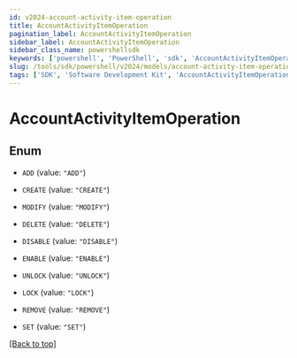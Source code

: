 ```yaml
---
id: v2024-account-activity-item-operation
title: AccountActivityItemOperation
pagination_label: AccountActivityItemOperation
sidebar_label: AccountActivityItemOperation
sidebar_class_name: powershellsdk
keywords: ['powershell', 'PowerShell', 'sdk', 'AccountActivityItemOperation'] 
slug: /tools/sdk/powershell/v2024/models/account-activity-item-operation
tags: ['SDK', 'Software Development Kit', 'AccountActivityItemOperation']
---
```



# AccountActivityItemOperation

## Enum


* `ADD` (value: `"ADD"`)

* `CREATE` (value: `"CREATE"`)

* `MODIFY` (value: `"MODIFY"`)

* `DELETE` (value: `"DELETE"`)

* `DISABLE` (value: `"DISABLE"`)

* `ENABLE` (value: `"ENABLE"`)

* `UNLOCK` (value: `"UNLOCK"`)

* `LOCK` (value: `"LOCK"`)

* `REMOVE` (value: `"REMOVE"`)

* `SET` (value: `"SET"`)


[[Back to top]](#) 

